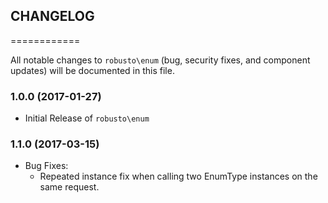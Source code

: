 ## CHANGELOG
============

All notable changes to `robusto\enum` (bug, security fixes, and component updates) will be documented in this file.

### 1.0.0 (2017-01-27)

 - Initial Release of `robusto\enum`

### 1.1.0 (2017-03-15)
 - Bug Fixes:
   - Repeated instance fix when calling two EnumType instances on the same request.
